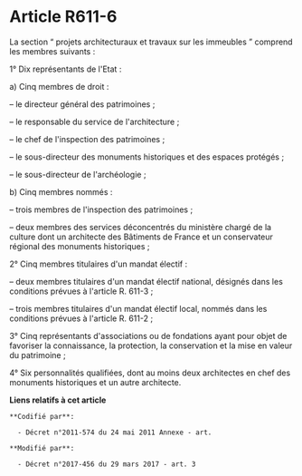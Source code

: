 # Article R611-6

La section “ projets architecturaux et travaux sur les immeubles ” comprend les membres suivants :

1° Dix représentants de l'Etat :

a) Cinq membres de droit :

– le directeur général des patrimoines ;

– le responsable du service de l'architecture ;

– le chef de l'inspection des patrimoines ;

– le sous-directeur des monuments historiques et des espaces protégés ;

– le sous-directeur de l'archéologie ;

b) Cinq membres nommés :

– trois membres de l'inspection des patrimoines ;

– deux membres des services déconcentrés du ministère chargé de la culture dont un architecte des Bâtiments de France et un
conservateur régional des monuments historiques ;

2° Cinq membres titulaires d'un mandat électif :

– deux membres titulaires d'un mandat électif national, désignés dans les conditions prévues à l'article R. 611-3 ;

– trois membres titulaires d'un mandat électif local, nommés dans les conditions prévues à l'article R. 611-2 ;

3° Cinq représentants d'associations ou de fondations ayant pour objet de favoriser la connaissance, la protection, la
conservation et la mise en valeur du patrimoine ;

4° Six personnalités qualifiées, dont au moins deux architectes en chef des monuments historiques et un autre architecte.

**Liens relatifs à cet article**

	**Codifié par**:

	  - Décret n°2011-574 du 24 mai 2011 Annexe - art.

	**Modifié par**:

	  - Décret n°2017-456 du 29 mars 2017 - art. 3
